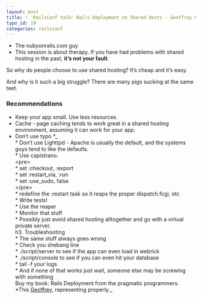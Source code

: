 ```yaml
---
layout: post
title: ! 'RailsConf talk: Rails Deployment on Shared Hosts - Geoffrey Grosenbach'
typo_id: 19
categories: railsconf
---
```

-   The nubyonrails.com guy
-   This session is about therapy. If you have had problems with shared hosting in the past, **it’s not your fault**.

So why do people choose to use shared hosting? It’s cheap and it’s easy.

And why is it such a big struggle? There are many pigs sucking at the same teet.

### Recommendations

-   Keep your app small. Use less resources.
-   Cache - page caching tends to work great in a shared hosting environment, assuming it can work for your app.
-   Don’t use typo *\_\
    \* Don’t use Lighttpd - Apache is usually the default, and the systems guys tend to like the defaults.\
    \* Use capistrano.\
     \<pre\>\
    \* set :checkout, :export\
    \* set :restart\_via, :run\
    \* set :use\_sudo, false\
     \</pre\>\
    \* redefine the :restart task so it reaps the proper dispatch.fcgi, etc\
    \* Write tests!\
    \* Use the reaper \
    \* Monitor that stuff \
    \* Possibly just avoid shared hosting alltogether and go with a virtual private server.
    \
    h3. Troubleshooting
    \
    \* The same stuff always goes wrong\
    \* Check you shebang line \
    \* ./script/server to see if the app can even load in webrick\
    \* ./script/console to see if you can even hit your database\
    \* tail -f your logs\
    \* And if none of that works just wait, someone else may be screwing with something
    \
    Buy my book: Rails Deployment from the pragmatic programmers.
    \
    *This [Geoffrey](http://geoffreygrosenbach.com), representing properly.\_

